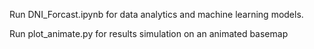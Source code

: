 Run DNI_Forcast.ipynb for data analytics and machine learning models.

Run plot_animate.py for results simulation on an animated basemap 
